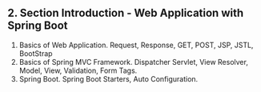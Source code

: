 ## 2. Section Introduction - Web Application with Spring Boot

1. Basics of Web Application. Request, Response, GET, POST, JSP, JSTL, BootStrap
2. Basics of Spring MVC Framework. Dispatcher Servlet, View Resolver, Model, View, Validation, Form Tags.
3. Spring Boot. Spring Boot Starters, Auto Configuration.